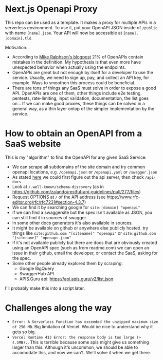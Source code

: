 <!--

TODO: MAYBE USE THIS IF PEOPLE WANT TO TEST USING reference.html

This in combination with changing the server of the openapi after retrieval in reference.html should be enough to get it to work from the browser

 -->

# Next.js Openapi Proxy

This repo can be used as a template. It makes a proxy for multiple APIs in a serverless environment. To use it, put your OpenAPI JSON inside of `/public` with name `[name].json`. Your API will now be accessible at `[name].[domain].tld`.

Motivation:

- According to [Mike Ralphson's blogpost](https://blog.postman.com/what-we-learned-from-200000-openapi-files/) 21% of OpenAPIs contain mistakes in the definition. My hypothesis is that even more have unexpected behavior when actually using the endpoints.
- OpenAPIs are great but not enough by itself for a developer to use the service. Usually, we need to sign up, pay, and collect an API key, for example. Ways to smoothen this process could be beneficial.
- There are tons of things any SaaS must solve in order to expose a good API. OpenAPIs are one of them, other things include e2e testing, pentests, rate-limiting, input validation, documentation, the list goes on... If we can make good proxies, these things can be solved in a general way, as a thin layer ontop of the simpler implementation by the service.

# How to obtain an OpenAPI from a SaaS website

This is my "algorithm" to find the OpenAPI for any given SaaS Service:

- We can scrape all subdomains of the site domain and try common openapi locations, e.g. `/openapi.json` or `/openapi.yaml` or `/swagger.json`
- As stated [here](https://stackoverflow.com/questions/41660658/openapi-or-swagger-json-auto-discovery) we could first figure out the api server, then check `/api-docs`
- Look at `/.well-known/schema-discovery` (as in https://github.com/zalando/restful-api-guidelines/pull/277/files)
- Request OPTIONS at `/` of the API address (see https://www.rfc-editor.org/rfc/rfc7231#section-4.3.7)
- We can find it by searching google for `site:[domain] "openapi"`
- If we can find a swaggersite but the spec isn't available as JSON, you can still find it in sources of swagger.
- In some other docs generators it's also available in sources.
- It might be available on github or anywhere else publicly hosted. try things like `site:github.com "[sitename]" "openapi"` or `site:github.com "[sitename]" "openapi.json"`
- If it's not available publicly but there are docs that are obviously created using an OpenAPI spec (such as from readme.com) we can open an issue in their github, email the developer, or contact the SaaS, asking for the spec.
- Some other people already explored them by scraping:
  - Google BigQuery
  - SwaggerHub API
  - APIS.Guru api: https://api.apis.guru/v2/list.json

I'll probably make this into a script later.

# Challenges along the way

- `Error: A Serverless Function has exceeded the unzipped maximum size of 250 MB`. Big limitation of Vercel. Would be nice to understand why it gets so big.
- `Vercel Runtime 413 Error: the response body is too large (> 4.5MB).`. This is terrible because some apis might give us something larger than this. Although it's uncommon, we should be able to accomodate this, and now we can't. We'll solve it when we get there.
